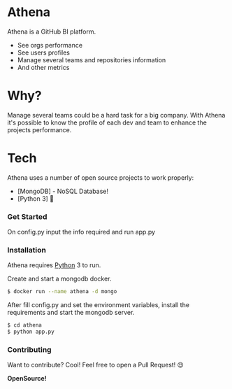 
# Athena

Athena is a GitHub BI platform.

  - See orgs performance
  - See users profiles
  - Manage several teams and repositories information
  - And other metrics

# Why?

Manage several teams could be a hard task for a big company. With Athena it's possible to know the profile of each
dev and team to enhance the projects performance.

# Tech

Athena uses a number of open source projects to work properly:

* [MongoDB] - NoSQL Database!
* [Python 3] :green_heart:

### Get Started

On config.py input the info required and run app.py


### Installation

Athena requires [Python](https://www.python.org/) 3 to run.

Create and start a mongodb docker.

```sh
$ docker run --name athena -d mongo
```

After fill config.py and set the environment variables, install the requirements and start the mongodb server.

```sh
$ cd athena
$ python app.py
```


### Contributing

Want to contribute? Cool!
Feel free to open a  Pull Request! :heart_eyes:


**OpenSource!**


